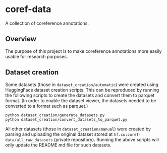 # coref-data
A collection of coreference annotations.

## Overview

The purpose of this project is to make coreference annotations more easily usable for research purposes.

## Dataset creation

Some datasets (those in `dataset_creation/automatic`) were created using HuggingFace dataset creation scripts. This can be reproduced by running the following scripts to create the datasets and convert them to parquet format. (In order to enable the dataset viewer, the datasets needed to be converted to a format such as parquet.)

```
python dataset_creation/generate_datasets.py
python dataset_creation/convert_datasets_to_parquet.py
```

All other datasets (those in `dataset_creation/manual`) were created by parsing and uploading the original dataset stored at `hf.co:coref-data/all_raw_datasets` (private repository). Running the above scripts will only update the README.md file for such datasets.